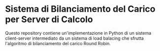 # Sistema di Bilanciamento del Carico per Server di Calcolo
Questo repository contiene un'implementazione in Python di un sistema client-server intermediato da un sistema di load balacing che sfrutta l'algoritmo di bilanciamento del carico Round Robin.
